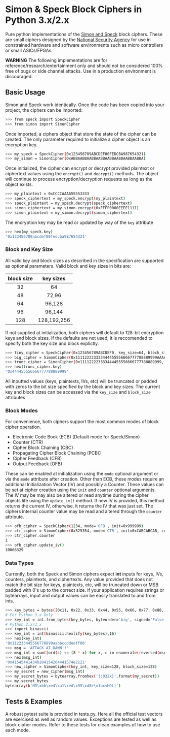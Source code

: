 # Simon & Speck Block Ciphers in Python 3.x/2.x

Pure python implementations of the [Simon and Speck] block ciphers. These are small ciphers designed by the [National Security Agency] for use in constrained hardware and software environments such as micro controllers or small ASICs/FPGAs.

**WARNING** The following implementations are for reference/research/entertainment only and should not be considered 100% free of bugs or side channel attacks. Use in a production environment is discouraged.

##  Basic Usage ##
Simon and Speck work identically. Once the code has been copied into your project, the ciphers can be imported:
```sh
>>> from speck import SpeckCipher
>>> from simon import SimonCipher
```

Once imported, a ciphers object that store the state of the cipher can be created. The only parameter required to initialize a cipher object is an encryption key.
```sh
>>> my_speck = SpeckCipher(0x123456789ABCDEF00FEDCBA987654321)
>>> my_simon = SimonCipher(0xABBAABBAABBAABBAABBAABBAABBAABBA)
```

Once initialized, the cipher can encrypt or decrypt provided plaintext or ciphertext values using the ```encrypt()``` and ```decrypt()``` methods. The object will continue to process encryption/decryption requests as long as the object exists.
```sh
>>> my_plaintext = 0xCCCCAAAA55553333
>>> speck_ciphertext = my_speck.encrypt(my_plaintext)
>>> speck_plaintext = my_speck.decrypt(speck_ciphertext)
>>> simon_ciphertext = my_simon.encrypt(0xFFFF0000EEEE1111)
>>> simon_plaintext = my_simon.decrypt(simon_ciphertext)
```
The encryption key may be read or updated by way of the ```key``` attribute
```sh
>>> hex(my_speck.key)
'0x123456789abcdef00fedcba987654321'
```

### Block and Key Size ###
All valid key and block sizes as described in the specification are supported as optional parameters. Valid block and key sizes in bits are:

| **block size** | **key sizes** |
|:--------------:|:-------------:|
|       32       |       64      |
|       48       |     72,96     |
|       64       |     96,128    |
|       96       |     96,144    |
|       128      |  128,192,256  |

If not supplied at initialization, both ciphers will default to 128-bit encryption keys and block sizes. If the defaults are not used, it is reccomended to specify both the key size and block explictly. 

```sh
>>> tiny_cipher = SpeckCipher(0x123456789ABCDEF0, key_size=64, block_size=32)
>>> big_cipher = SimonCipher(0x111122223333444455556666777788889999AAAABBBBCCCCDDDDEEEEFFFF0000, key_size=256, block_size=128)
>>> trunc_cipher = SimonCipher(0x111122223333444455556666777788889999, key_size=96, block_size=48)
>>> hex(trunc_cipher.key)
'0x444455556666777788889999'
```

All inputted values (keys, plaintexts, IVs, etc) will be truncated or padded with zeros to the bit size specified by the block and key sizes. The current key and block sizes can be accessed via the ```key_size``` and ```block_size``` attributes

### Block Modes ###
For convenience, both ciphers support the most common modes of block cipher operation. 

- Electronic Code Book (ECB) (Default mode for Speck/Simon)
- Counter (CTR)
- Cipher Block Chaining (CBC)
- Propagating Cipher Block Chaining (PCBC
- Cipher Feedback (CFB)
- Output Feedback (OFB)

These can be enabled at initialization using the ```mode``` optional argument or via the ```mode``` attribute after creation.
Other than ECB, these modes require an additional Initialization Vector (IV) and possibly a Counter. These values can be set at cipher creation using the ```init``` and ```counter``` optional arguments. The IV may be may also be altered or read anytime during the cipher objects life using the ```update_iv()``` method. If new IV is provided, this method returns the current IV, otherwise, it returns the IV that was just set. The ciphers internal counter value may be read and altered through the ```counter``` attribute.

```sh
>>> ofb_cipher = SpeckCipher(1234, mode='OFB', init=0x999999)
>>> ctr_cipher = SimonCipher(0x525354, mode='CTR', init=0xCABCABCAB, counter=1)
>>> ctr_cipher.counter
1
>>> ofb_cipher.update_iv()
10066329
```

### Data Types ###
Currently, both the Speck and Simon ciphers expect **int** inputs for keys, IVs, counters, plaintexts, and ciphertexts. Any value provided that does not match the bit size for keys, plaintexts, etc, will be truncated down or MSB padded with 0's up to the correct size. If your application requires strings or bytearrays, input and output values can be easily translated to and from ints.

```sh
>>> key_bytes = bytes([0x11, 0x22, 0x33, 0x44, 0x55, 0x66, 0x77, 0x88, 0x99, 0xAA, 0xBB, 0xCC, 0xDD, 0xEE, 0xFF, 0x00])
# For Python 3.x Only
>>> key_int = int.from_bytes(key_bytes, byteorder='big', signed='False')
# Python 2.x/3.x
>>> import binascii
>>> key_int = int(binascii.hexlify(key_bytes),16)
>>> hex(key_int)
'0x112233445566778899aabbccddeeff00'
>>> msg = 'ATTACK AT DAWN!!'
>>> msg_int = sum([ord(c) << (8 * x) for x, c in enumerate(reversed(msg))])
>>> hex(msg_int)
'0x41545441434b204154204441574e2121'
>>> new_cipher = SimonCipher(key_int, key_size=128, block_size=128)
>>> my_secret = new_cipher(msg_int)
>>> my_secret_bytes = bytearray.fromhex('{:032x}'.format(my_secret))
>>> my_secret_bytes
bytearray(b'HD\xbb\xe4\xa1\xed\x95\xd8>\x1bx<HOL[')
```

## Tests & Examples ##
A robust pytest suite is provided in tests.py. Here all the official test vectors are exercised as well as random values. Exceptions are tested as well as block cipher modes. Refer to these tests for clean examples of how to use each mode.

[National Security Agency]:https://www.nsa.gov/
[Simon and Speck]:http://eprint.iacr.org/2013/404.pdf
